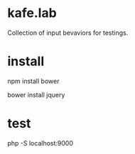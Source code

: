 # kafe.lab
Collection of input bevaviors for testings.

# install
npm install bower

bower install jquery

# test
php -S localhost:9000